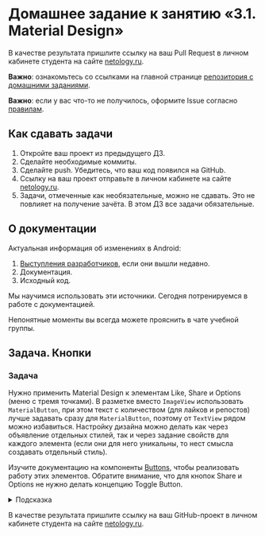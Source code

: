 # Домашнее задание к занятию «3.1. Material Design»

В качестве результата пришлите ссылку на ваш Pull Request в личном кабинете студента на сайте [netology.ru](https://netology.ru).

**Важно**: ознакомьтесь со ссылками на главной странице [репозитория с домашними заданиями](../README.md).

**Важно**: если у вас что-то не получилось, оформите Issue согласно [правилам](../report-requirements.md).

## Как сдавать задачи

1. Откройте ваш проект из предыдущего ДЗ.
1. Сделайте необходимые коммиты.
1. Сделайте push. Убедитесь, что ваш код появился на GitHub.
1. Ссылку на ваш проект отправьте в личном кабинете на сайте [netology.ru](https://netology.ru).
1. Задачи, отмеченные как необязательные, можно не сдавать. Это не повлияет на получение зачёта. В этом ДЗ все задачи обязательные.

## О документации

Актуальная информация об изменениях в Android:
1. [Выступления разработчиков](https://www.youtube.com/user/androiddevelopers), если они вышли недавно.
1. Документация.
1. Исходный код.

Мы научимся использовать эти источники. Сегодня потренируемся в работе с документацией.

Непонятные моменты вы всегда можете прояснить в чате учебной группы.

## Задача. Кнопки

### Задача

Нужно применить Material Design к элементам Like, Share и Options (меню с тремя точками). В разметке вместо `ImageView` использовать `MaterialButton`, при этом текст с количеством (для лайков и репостов) лучше задавать сразу для `MaterialButton`, поэтому от `TextView` рядом можно избавиться. Настройку дизайна можно делать как через объявление отдельных стилей, так и через задание свойств для каждого элемента (если они для него уникальны, то нест смысла создавать отдельный стиль).

Изучите документацию на компоненты [Buttons](https://github.com/material-components/material-components-android/blob/master/docs/components/Button.md), чтобы реализовать работу этих элементов. Обратите внимание, что для кнопок Share и Options не нужно делать концепцию Toggle Button.

<details>
<summary>Подсказка</summary>

Пример реализации [на странице документации](https://github.com/material-components/material-components-android/blob/master/docs/components/Button.md#icon-button) в разделе «Icon button».
</details>

В качестве результата пришлите ссылку на ваш GitHub-проект в личном кабинете студента на сайте [netology.ru](https://netology.ru).
